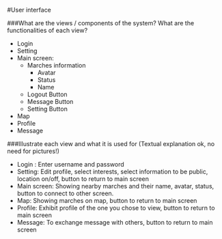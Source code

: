 #User interface

###What are the views / components of the system? What are the functionalities of each view?
-	Login
-	Setting
-	Main screen:
    -   Marches information
        -   Avatar
        -   Status
        -   Name
    -	Logout Button
    -	Message Button
    - 	Setting Button
-	Map
-	Profile
-	Message 

###Illustrate each view and what it is used for (Textual explanation ok, no need for pictures!)
-	Login : Enter username and password
-	Setting: Edit profile, select interests, select information to be public, location on/off, button to return to main screen
-	Main screen: Showing nearby marches and their name, avatar, status, button to connect to other screen.
-	Map: Showing marches on map, button to return to main screen
-	Profile: Exhibit profile of the one you chose to view, button to return to main screen
-	Message: To exchange message with others, button to return to main screen

